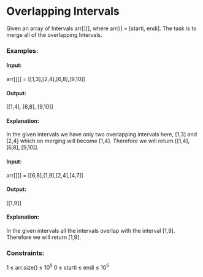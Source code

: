 # Overlapping Intervals
Given an array of Intervals arr[][], where arr[i] = [starti, endi]. The task is to merge all of the overlapping Intervals.

### Examples:
#### Input:
arr[][] = [[1,3],[2,4],[6,8],[9,10]]
#### Output:
[[1,4], [6,8], [9,10]]
#### Explanation:
In the given intervals we have only two overlapping intervals here, [1,3] and [2,4] which on merging will become [1,4]. Therefore we will return [[1,4], [6,8], [9,10]].

#### Input:
arr[][] = [[6,8],[1,9],[2,4],[4,7]]
#### Output:
[[1,9]]
#### Explanation:
In the given intervals all the intervals overlap with the interval [1,9]. Therefore we will return [1,9].

### Constraints:
1 ≤ arr.size() ≤ $`10^5`$
0 ≤ starti ≤ endi ≤ $`10^5`$



